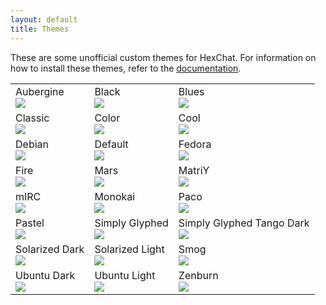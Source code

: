 ```yaml
---
layout: default
title: Themes
---
```


These are some unofficial custom themes for HexChat. For information on how to install these themes, refer to the [documentation](http://hexchat.readthedocs.org/en/latest/appearance.html#theme-manager).

<table>
  <tr>
    <td class="theme-td">
      <div class="center">Aubergine</div>
      <div><a href="http://dl.hexchat.net/themes/Aubergine.hct" imageanchor="1" rel="nofollow"><img src="http://i.imgur.com/IK7M3x1.jpg" /></a></div>
    </td>
    <td class="theme-td">
      <div class="center">Black</div>
      <div><a href="http://dl.hexchat.net/themes/Black.hct" imageanchor="1" rel="nofollow"><img src="http://i.imgur.com/hX18HeF.jpg" /></a></div>
    </td>
    <td class="theme-td">
      <div class="center">Blues</div>
      <div><a href="http://dl.hexchat.net/themes/Blues.hct" imageanchor="1" rel="nofollow"><img src="http://i.imgur.com/Rooa1O1.jpg" /></a></div>
    </td>
  </tr>
  <tr>
    <td class="theme-td">
      <div class="center">Classic</div>
      <div><a href="http://dl.hexchat.net/themes/Classic.hct" imageanchor="1" rel="nofollow"><img src="http://i.imgur.com/3FVzuPZ.jpg" /></a></div>
    </td>
    <td class="theme-td">
      <div class="center">Color</div>
      <div><a href="http://dl.hexchat.net/themes/Color.hct" imageanchor="1" rel="nofollow"><img src="http://i.imgur.com/jPLuarN.jpg" /></a></div>
    </td>
    <td class="theme-td">
      <div class="center">Cool</div>
      <div><a href="http://dl.hexchat.net/themes/Cool.hct" imageanchor="1" rel="nofollow"><img src="http://i.imgur.com/svaKpdS.jpg" /></a></div>
    </td>
  </tr>
  <tr>
    <td class="theme-td">
      <div class="center">Debian</div>
      <div><a href="http://dl.hexchat.net/themes/Debian.hct" imageanchor="1" rel="nofollow"><img src="http://i.imgur.com/FWuXEYF.jpg" /></a></div>
    </td>
    <td class="theme-td">
      <div class="center">Default</div>
      <div><a href="http://dl.hexchat.net/themes/Default.hct" imageanchor="1" rel="nofollow"><img src="http://i.imgur.com/hidMD0V.jpg" /></a></div>
    </td>
    <td class="theme-td">
      <div class="center">Fedora</div>
      <div><a href="http://dl.hexchat.net/themes/Fedora.hct" imageanchor="1" rel="nofollow"><img src="http://i.imgur.com/adhuJoS.jpg" /></a></div>
    </td>
  </tr>
  <tr>
    <td class="theme-td">
      <div class="center">Fire</div>
      <div><a href="http://dl.hexchat.net/themes/Fire.hct" imageanchor="1" rel="nofollow"><img src="http://i.imgur.com/j76QpGJ.jpg" /></a></div>
    </td>
    <td class="theme-td">
      <div class="center">Mars</div>
      <div><a href="http://dl.hexchat.net/themes/Mars.hct" imageanchor="1" rel="nofollow"><img src="http://i.imgur.com/AmMITmj.jpg" /></a></div>
    </td>
    <td class="theme-td">
      <div class="center">MatriY</div>
      <div><a href="http://dl.hexchat.net/themes/MatriY.hct" imageanchor="1" rel="nofollow"><img src="http://i.imgur.com/qjLDGcm.jpg" /></a></div>
    </td>
  </tr>
  <tr>
    <td class="theme-td">
      <div class="center">mIRC</div>
      <div><a href="http://dl.hexchat.net/themes/mIRC.hct" imageanchor="1" rel="nofollow"><img src="http://i.imgur.com/Gamm440.jpg" /></a></div>
    </td>
    <td class="theme-td">
      <div class="center">Monokai</div>
      <div><a href="http://dl.hexchat.net/themes/Monokai.hct" imageanchor="1" rel="nofollow"><img src="http://i.imgur.com/ZNBY2MV.jpg" /></a></div>
    </td>
    <td class="theme-td">
      <div class="center">Paco</div>
      <div><a href="http://dl.hexchat.net/themes/Paco.hct" imageanchor="1" rel="nofollow"><img src="http://i.imgur.com/YG1Sopb.jpg" /></a></div>
    </td>
  </tr>
  <tr>
    <td class="theme-td">
      <div class="center">Pastel</div>
      <div><a href="http://dl.hexchat.net/themes/Pastel.hct" imageanchor="1" rel="nofollow"><img src="http://i.imgur.com/THtf5h1.jpg" /></a></div>
    </td>
    <td class="theme-td">
      <div class="center">Simply Glyphed</div>
      <div><a href="http://dl.hexchat.net/themes/Simply%20Glyphed.hct" imageanchor="1" rel="nofollow"><img src="http://i.imgur.com/3lXIajM.jpg" /></a></div>
    </td>
    <td class="theme-td">
      <div class="center">Simply Glyphed Tango Dark</div>
      <div><a href="http://dl.hexchat.net/themes/Simply%20Glyphed%20Tango%20Dark.hct" imageanchor="1" rel="nofollow"><img src="http://i.imgur.com/mcIJrh2.jpg" /></a></div>
    </td>
  </tr>
  <tr>
 	<td class="theme-td">
      <div class="center">Solarized Dark</div>
      <div><a href="http://dl.hexchat.net/themes/Solarized%20Dark.hct" imageanchor="1" rel="nofollow"><img src="http://i.imgur.com/NZh48PF.jpg" /></a></div>
    </td>
	<td class="theme-td">
      <div class="center">Solarized Light</div>
      <div><a href="http://dl.hexchat.net/themes/Solarized%20Light.hct" imageanchor="1" rel="nofollow"><img src="http://i.imgur.com/vKo1SuN.jpg" /></a></div>
    </td>
    <td class="theme-td">
      <div class="center">Smog</div>
      <div><a href="http://dl.hexchat.net/themes/Smog.hct" imageanchor="1" rel="nofollow"><img src="http://i.imgur.com/vTFf1ej.jpg" /></a></div>
    </td>
  </tr>
  <tr>
    <td class="theme-td">
      <div class="center">Ubuntu Dark</div>
      <div><a href="http://dl.hexchat.net/themes/Ubuntu%20Dark.hct" imageanchor="1" rel="nofollow"><img src="http://i.imgur.com/B1PKJ5x.jpg" /></a></div>
    </td>
    <td class="theme-td">
      <div class="center">Ubuntu Light</div>
      <div><a href="http://dl.hexchat.net/themes/Ubuntu%20Light.hct" imageanchor="1" rel="nofollow"><img src="http://i.imgur.com/DvVxJ6L.jpg" /></a></div>
    </td>
    <td class="theme-td">
      <div class="center">Zenburn</div>
      <div><a href="http://dl.hexchat.net/themes/Zenburn.hct" imageanchor="1" rel="nofollow"><img src="http://i.imgur.com/bsgw7xr.jpg" /></a></div>
    </td>
  </tr>
</table>
